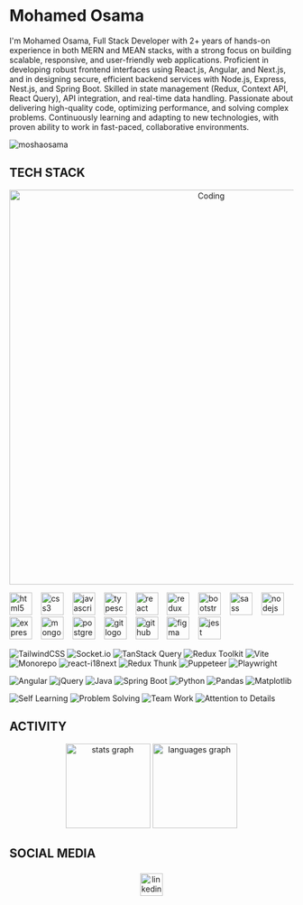 <h1 align="left">Mohamed Osama</h1>

<p align="left">I'm Mohamed Osama, Full Stack Developer with 2+ years of hands-on experience in both MERN and MEAN stacks, with a strong focus on building scalable, responsive, and user-friendly web applications. Proficient in developing robust frontend interfaces using React.js, Angular, and Next.js, and in designing secure, efficient backend services with Node.js, Express, Nest.js, and Spring Boot. Skilled in state management (Redux, Context API, React Query), API integration, and real-time data handling. Passionate about delivering high-quality code, optimizing performance, and solving complex problems. Continuously learning and adapting to new technologies, with proven ability to work in fast-paced, collaborative environments.</p>

<p align="left"> 
  <img src="https://komarev.com/ghpvc/?username=moshaosama&label=Profile%20views&color=0e75b6&style=flat" alt="moshaosama" /> 
</p>


<h2 align="left">TECH STACK</h2>

<p align="center"> 
  <img src="https://i.pinimg.com/originals/90/70/32/9070324cdfc07c68d60eed0c39e77573.gif" alt="Coding" width="700">
</p>

<div align="left">
  <!-- Main Tech Stack with icons -->
  <img src="https://cdn.jsdelivr.net/gh/devicons/devicon/icons/html5/html5-original.svg" height="40" alt="html5 logo"  />
  <img width="8" />
  <img src="https://cdn.jsdelivr.net/gh/devicons/devicon/icons/css3/css3-original.svg" height="40" alt="css3 logo"  />
  <img width="8" />
  <img src="https://cdn.jsdelivr.net/gh/devicons/devicon/icons/javascript/javascript-original.svg" height="40" alt="javascript logo"  />
  <img width="8" />
  <img src="https://cdn.jsdelivr.net/gh/devicons/devicon/icons/typescript/typescript-original.svg" height="40" alt="typescript logo"  />
  <img width="8" />
  <img src="https://cdn.jsdelivr.net/gh/devicons/devicon/icons/react/react-original.svg" height="40" alt="react logo"  />
  <img width="8" />
  <img src="https://cdn.jsdelivr.net/gh/devicons/devicon/icons/redux/redux-original.svg" height="40" alt="redux logo"  />
  <img width="8" />
  <img src="https://cdn.jsdelivr.net/gh/devicons/devicon/icons/bootstrap/bootstrap-original.svg" height="40" alt="bootstrap logo"  />
  <img width="8" />
  <img src="https://cdn.jsdelivr.net/gh/devicons/devicon/icons/sass/sass-original.svg" height="40" alt="sass logo"  />
  <img width="8" />
  <img src="https://cdn.jsdelivr.net/gh/devicons/devicon/icons/nodejs/nodejs-original.svg" height="40" alt="nodejs logo"  />
  <img width="8" />
  <img src="https://cdn.jsdelivr.net/gh/devicons/devicon/icons/express/express-original.svg" height="40" alt="express logo"  />
  <img width="8" />
  <img src="https://cdn.jsdelivr.net/gh/devicons/devicon/icons/mongodb/mongodb-original.svg" height="40" alt="mongodb logo"  />
  <img width="8" />
  <img src="https://cdn.jsdelivr.net/gh/devicons/devicon/icons/postgresql/postgresql-original.svg" height="40" alt="postgresql logo"  />
  <img width="8" />
  <img src="https://cdn.jsdelivr.net/gh/devicons/devicon/icons/git/git-original.svg" height="40" alt="git logo"  />
  <img width="8" />
  <img src="https://cdn.jsdelivr.net/gh/devicons/devicon/icons/github/github-original.svg" height="40" alt="github logo"  />
  <img width="8" />
  <img src="https://cdn.jsdelivr.net/gh/devicons/devicon/icons/figma/figma-original.svg" height="40" alt="figma logo"  />
  <img width="8" />
  <img src="https://cdn.jsdelivr.net/gh/devicons/devicon/icons/jest/jest-plain.svg" height="40" alt="jest logo"  />
  <img width="8" />
  <p align="left">
  <img src="https://img.shields.io/badge/TailwindCSS-06B6D4?style=for-the-badge&logo=tailwind-css&logoColor=white" alt="TailwindCSS" />
  <img src="https://img.shields.io/badge/Socket.io-010101?style=for-the-badge&logo=socket.io&logoColor=white" alt="Socket.io" />
  <img src="https://img.shields.io/badge/TanStack Query-FF4154?style=for-the-badge&logo=&logoColor=white" alt="TanStack Query" />
  <img src="https://img.shields.io/badge/Redux Toolkit-764ABC?style=for-the-badge&logo=redux&logoColor=white" alt="Redux Toolkit" />
  <img src="https://img.shields.io/badge/Vite-646CFF?style=for-the-badge&logo=vite&logoColor=white" alt="Vite" />
  <img src="https://img.shields.io/badge/Monorepo-000000?style=for-the-badge&logo=&logoColor=white" alt="Monorepo" />
  <img src="https://img.shields.io/badge/react-i18next-61DAFB?style=for-the-badge&logo=react&logoColor=white" alt="react-i18next" />
  <img src="https://img.shields.io/badge/Redux Thunk-764ABC?style=for-the-badge&logo=redux&logoColor=white" alt="Redux Thunk" />
  <img src="https://img.shields.io/badge/Puppeteer-000000?style=for-the-badge&logo=puppeteer&logoColor=white" alt="Puppeteer" />
  <img src="https://img.shields.io/badge/Playwright-000000?style=for-the-badge&logo=playwright&logoColor=white" alt="Playwright" />
</p>

<p align="left">
  <img src="https://img.shields.io/badge/Angular-DD0031?style=for-the-badge&logo=angular&logoColor=white" alt="Angular" />
  <img src="https://img.shields.io/badge/jQuery-0769AD?style=for-the-badge&logo=jquery&logoColor=white" alt="jQuery" />
  <img src="https://img.shields.io/badge/Java-007396?style=for-the-badge&logo=java&logoColor=white" alt="Java" />
  <img src="https://img.shields.io/badge/Spring Boot-6DB33F?style=for-the-badge&logo=spring&logoColor=white" alt="Spring Boot" />
  <img src="https://img.shields.io/badge/Python-3776AB?style=for-the-badge&logo=python&logoColor=white" alt="Python" />
  <img src="https://img.shields.io/badge/Pandas-150458?style=for-the-badge&logo=pandas&logoColor=white" alt="Pandas" />
  <img src="https://img.shields.io/badge/Matplotlib-11557C?style=for-the-badge&logo=matplotlib&logoColor=white" alt="Matplotlib" />
</p>

<p align="left">
  <img src="https://img.shields.io/badge/Self Learning-FFAA00?style=for-the-badge" alt="Self Learning" />
  <img src="https://img.shields.io/badge/Problem Solving-0A0A0A?style=for-the-badge&logo=&logoColor=white" alt="Problem Solving" />
  <img src="https://img.shields.io/badge/Team Work-0078D4?style=for-the-badge&logo=&logoColor=white" alt="Team Work" />
  <img src="https://img.shields.io/badge/Attention to Details-FF5722?style=for-the-badge&logo=&logoColor=white" alt="Attention to Details" />
</p>
</p>

###

<h2 align="left">ACTIVITY</h2>

<div align="center">
  <img src="https://github-readme-stats.vercel.app/api?username=moshaosama&hide_title=true&hide_rank=false&show_icons=true&include_all_commits=true&count_private=true&disable_animations=false&theme=dark&locale=en&hide_border=true&order=1" height="150" alt="stats graph"  />
  <img src="https://github-readme-stats.vercel.app/api/top-langs?username=moshaosama&locale=en&hide_title=true&layout=compact&card_width=320&langs_count=5&theme=dark&hide_border=true&order=2" height="150" alt="languages graph"  />
</div>

###

<h2 align="left">SOCIAL MEDIA</h2>

###

<div align="center">
  <a href="https://www.linkedin.com/in/thisfekry/" target="_blank">
    <img src="https://img.shields.io/static/v1?message=LinkedIn&logo=linkedin&label=&color=0077B5&logoColor=white&labelColor=&style=for-the-badge" height="40" alt="linkedin logo"  />
  </a>
</div>

###

